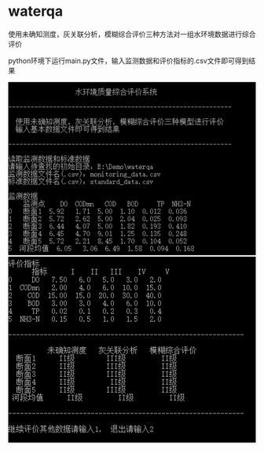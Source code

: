# waterqa
使用未确知测度，灰关联分析，模糊综合评价三种方法对一组水环境数据进行综合评价

python环境下运行main.py文件，输入监测数据和评价指标的.csv文件即可得到结果

![](imgs/1.png)
![](imgs/2.png)

